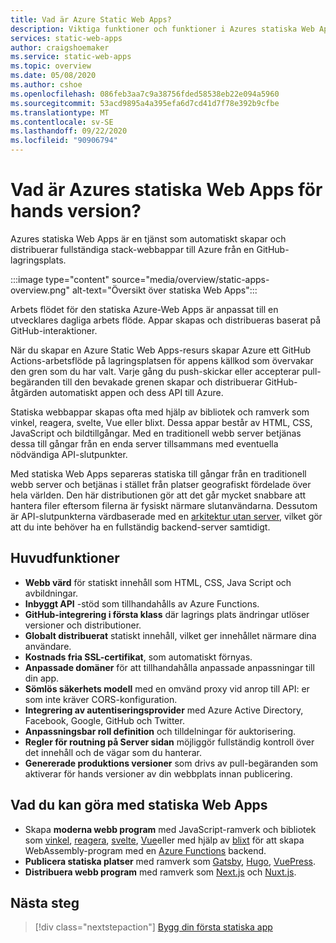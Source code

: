 ```yaml
---
title: Vad är Azure Static Web Apps?
description: Viktiga funktioner och funktioner i Azures statiska Web Apps.
services: static-web-apps
author: craigshoemaker
ms.service: static-web-apps
ms.topic: overview
ms.date: 05/08/2020
ms.author: cshoe
ms.openlocfilehash: 086feb3aa7c9a38756fded58538eb22e094a5960
ms.sourcegitcommit: 53acd9895a4a395efa6d7cd41d7f78e392b9cfbe
ms.translationtype: MT
ms.contentlocale: sv-SE
ms.lasthandoff: 09/22/2020
ms.locfileid: "90906794"
---
```

# <a name="what-is-azure-static-web-apps-preview"></a>Vad är Azures statiska Web Apps för hands version?

Azures statiska Web Apps är en tjänst som automatiskt skapar och distribuerar fullständiga stack-webbappar till Azure från en GitHub-lagringsplats.

:::image type="content" source="media/overview/static-apps-overview.png" alt-text="Översikt över statiska Web Apps":::

Arbets flödet för den statiska Azure-Web Apps är anpassat till en utvecklares dagliga arbets flöde. Appar skapas och distribueras baserat på GitHub-interaktioner.

När du skapar en Azure Static Web Apps-resurs skapar Azure ett GitHub Actions-arbetsflöde på lagringsplatsen för appens källkod som övervakar den gren som du har valt. Varje gång du push-skickar eller accepterar pull-begäranden till den bevakade grenen skapar och distribuerar GitHub-åtgärden automatiskt appen och dess API till Azure.

Statiska webbappar skapas ofta med hjälp av bibliotek och ramverk som vinkel, reagera, svelte, Vue eller blixt. Dessa appar består av HTML, CSS, JavaScript och bildtillgångar. Med en traditionell webb server betjänas dessa till gångar från en enda server tillsammans med eventuella nödvändiga API-slutpunkter.

Med statiska Web Apps separeras statiska till gångar från en traditionell webb server och betjänas i stället från platser geografiskt fördelade över hela världen. Den här distributionen gör att det går mycket snabbare att hantera filer eftersom filerna är fysiskt närmare slutanvändarna. Dessutom är API-slutpunkterna värdbaserade med en [arkitektur utan server](../azure-functions/functions-overview.md), vilket gör att du inte behöver ha en fullständig backend-server samtidigt.

## <a name="key-features"></a>Huvudfunktioner

- **Webb värd** för statiskt innehåll som HTML, CSS, Java Script och avbildningar.
- **Inbyggt API** -stöd som tillhandahålls av Azure Functions.
- **GitHub-integrering i första klass** där lagrings plats ändringar utlöser versioner och distributioner.
- **Globalt distribuerat** statiskt innehåll, vilket ger innehållet närmare dina användare.
- **Kostnads fria SSL-certifikat**, som automatiskt förnyas.
- **Anpassade domäner** för att tillhandahålla anpassade anpassningar till din app.
- **Sömlös säkerhets modell** med en omvänd proxy vid anrop till API: er som inte kräver CORS-konfiguration.
- **Integrering av autentiseringsprovider** med Azure Active Directory, Facebook, Google, GitHub och Twitter.
- **Anpassningsbar roll definition** och tilldelningar för auktorisering.
- **Regler för routning på Server sidan** möjliggör fullständig kontroll över det innehåll och de vägar som du hanterar.
- **Genererade produktions versioner** som drivs av pull-begäranden som aktiverar för hands versioner av din webbplats innan publicering.

## <a name="what-you-can-do-with-static-web-apps"></a>Vad du kan göra med statiska Web Apps

- Skapa **moderna webb program** med JavaScript-ramverk och bibliotek som [vinkel](getting-started.md?tabs=angular), [reagera](getting-started.md?tabs=react), [svelte](https://docs.microsoft.com/learn/modules/publish-app-service-static-web-app-api/), [Vue](getting-started.md?tabs=react)eller med hjälp av [blixt](https://dotnet.microsoft.com/apps/aspnet/web-apps/blazor) för att skapa WebAssembly-program med en [Azure Functions](apis.md) backend.
- **Publicera statiska platser** med ramverk som [Gatsby](publish-gatsby.md), [Hugo](publish-hugo.md), [VuePress](publish-vuepress.md).
- **Distribuera webb program** med ramverk som [Next.js](deploy-nextjs.md) och [Nuxt.js](deploy-nuxtjs.md).

## <a name="next-steps"></a>Nästa steg

> [!div class="nextstepaction"]
> [Bygg din första statiska app](getting-started.md)
